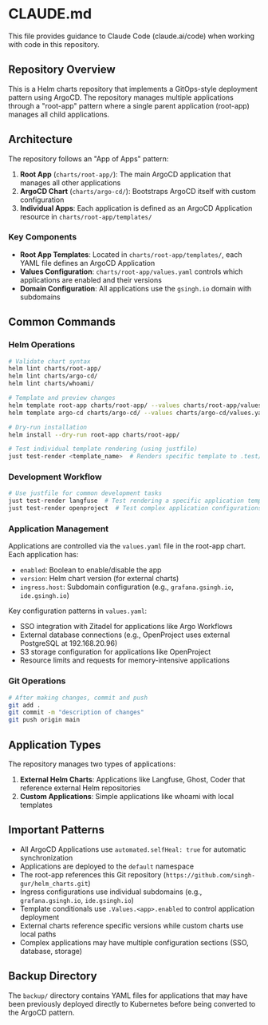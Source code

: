 # CLAUDE.md

This file provides guidance to Claude Code (claude.ai/code) when working with code in this repository.

## Repository Overview

This is a Helm charts repository that implements a GitOps-style deployment pattern using ArgoCD. The repository manages multiple applications through a "root-app" pattern where a single parent application (root-app) manages all child applications.

## Architecture

The repository follows an "App of Apps" pattern:

1. **Root App** (`charts/root-app/`): The main ArgoCD application that manages all other applications
2. **ArgoCD Chart** (`charts/argo-cd/`): Bootstraps ArgoCD itself with custom configuration
3. **Individual Apps**: Each application is defined as an ArgoCD Application resource in `charts/root-app/templates/`

### Key Components

- **Root App Templates**: Located in `charts/root-app/templates/`, each YAML file defines an ArgoCD Application
- **Values Configuration**: `charts/root-app/values.yaml` controls which applications are enabled and their versions
- **Domain Configuration**: All applications use the `gsingh.io` domain with subdomains

## Common Commands

### Helm Operations
```bash
# Validate chart syntax
helm lint charts/root-app/
helm lint charts/argo-cd/
helm lint charts/whoami/

# Template and preview changes
helm template root-app charts/root-app/ --values charts/root-app/values.yaml
helm template argo-cd charts/argo-cd/ --values charts/argo-cd/values.yaml

# Dry-run installation
helm install --dry-run root-app charts/root-app/

# Test individual template rendering (using justfile)
just test-render <template_name>  # Renders specific template to .test/ directory
```

### Development Workflow
```bash
# Use justfile for common development tasks
just test-render langfuse  # Test rendering a specific application template
just test-render openproject  # Test complex application configurations
```

### Application Management

Applications are controlled via the `values.yaml` file in the root-app chart. Each application has:
- `enabled`: Boolean to enable/disable the app
- `version`: Helm chart version (for external charts)
- `ingress.host`: Subdomain configuration (e.g., `grafana.gsingh.io`, `ide.gsingh.io`)

Key configuration patterns in `values.yaml`:
- SSO integration with Zitadel for applications like Argo Workflows
- External database connections (e.g., OpenProject uses external PostgreSQL at 192.168.20.96)
- S3 storage configuration for applications like OpenProject
- Resource limits and requests for memory-intensive applications

### Git Operations
```bash
# After making changes, commit and push
git add .
git commit -m "description of changes"
git push origin main
```

## Application Types

The repository manages two types of applications:

1. **External Helm Charts**: Applications like Langfuse, Ghost, Coder that reference external Helm repositories
2. **Custom Applications**: Simple applications like whoami with local templates

## Important Patterns

- All ArgoCD Applications use `automated.selfHeal: true` for automatic synchronization
- Applications are deployed to the `default` namespace
- The root-app references this Git repository (`https://github.com/singh-gur/helm_charts.git`)
- Ingress configurations use individual subdomains (e.g., `grafana.gsingh.io`, `ide.gsingh.io`)
- Template conditionals use `.Values.<app>.enabled` to control application deployment
- External charts reference specific versions while custom charts use local paths
- Complex applications may have multiple configuration sections (SSO, database, storage)

## Backup Directory

The `backup/` directory contains YAML files for applications that may have been previously deployed directly to Kubernetes before being converted to the ArgoCD pattern.